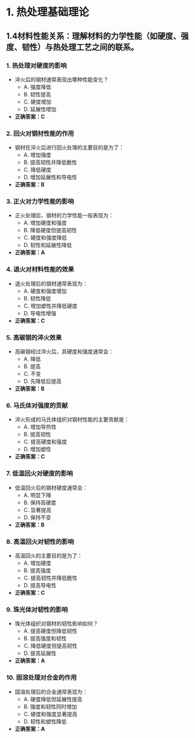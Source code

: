 # 1. **热处理基础理论**
## 1.4**材料性能关系**：理解材料的力学性能（如硬度、强度、韧性）与热处理工艺之间的联系。
### 1. **热处理对硬度的影响**
   - 淬火后的钢材通常表现出哪种性能变化？
     - A. 强度降低
     - B. 韧性提高
     - C. 硬度增加
     - D. 延展性增加
   - **正确答案：C**

### 2. **回火对钢材性能的作用**
   - 钢材在淬火后进行回火处理的主要目的是为了：
     - A. 增加强度
     - B. 提高韧性并降低脆性
     - C. 降低硬度
     - D. 增加延展性和导电性
   - **正确答案：B**

### 3. **正火对力学性能的影响**
   - 正火处理后，钢材的力学性能一般表现为：
     - A. 增加硬度和强度
     - B. 降低硬度但提高韧性
     - C. 硬度和强度降低
     - D. 韧性和延展性降低
   - **正确答案：A**

### 4. **退火对材料性能的效果**
   - 退火处理后的钢材通常表现为：
     - A. 硬度和强度增加
     - B. 韧性降低
     - C. 增加塑性并降低硬度
     - D. 导电性增强
   - **正确答案：C**

### 5. **高碳钢的淬火效果**
   - 高碳钢经过淬火后，其硬度和强度通常会：
     - A. 降低
     - B. 提高
     - C. 不变
     - D. 先降低后提高
   - **正确答案：B**

### 6. **马氏体对强度的贡献**
   - 淬火形成的马氏体组织对钢材性能的主要贡献是：
     - A. 增加导热性
     - B. 提高韧性
     - C. 提高硬度和强度
     - D. 增加塑性
   - **正确答案：C**

### 7. **低温回火对硬度的影响**
   - 低温回火后的钢材硬度通常会：
     - A. 明显下降
     - B. 保持高硬度
     - C. 显著提高
     - D. 保持不变
   - **正确答案：B**

### 8. **高温回火对韧性的影响**
   - 高温回火的主要目的是为了：
     - A. 增加硬度
     - B. 提高强度
     - C. 提高韧性并降低脆性
     - D. 提高导电性
   - **正确答案：C**

### 9. **珠光体对韧性的影响**
   - 珠光体组织对钢材的韧性影响如何？
     - A. 提高硬度但降低韧性
     - B. 提高强度和韧性
     - C. 降低硬度但提高韧性
     - D. 提高延展性
   - **正确答案：A**

### 10. **固溶处理对合金的作用**
   - 固溶处理后的合金通常表现为：
     - A. 硬度降低但延展性提高
     - B. 强度和韧性同时增加
     - C. 硬度和强度显著提高
     - D. 韧性和塑性降低
   - **正确答案：A**
